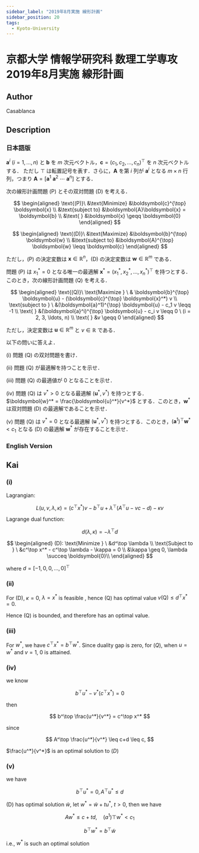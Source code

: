 ```yaml
---
sidebar_label: "2019年8月実施 線形計画"
sidebar_position: 20
tags:
  - Kyoto-University
---
```

# 京都大学 情報学研究科 数理工学専攻 2019年8月実施 線形計画

## **Author**
Casablanca

## **Description**
### 日本語版
$\boldsymbol{a}^i \ (i = 1, \ldots, n)$ と $\boldsymbol{b}$ を $m$ 次元ベクトル，$\boldsymbol{c} = (c_1, c_2, \ldots, c_n)^{\top}$ を $n$ 次元ベクトルする．
ただし $\top$ は転置記号を表す．さらに，$\boldsymbol{A}$ を第 $i$ 列が $\boldsymbol{a}^i$ となる $m \times n$ 行列，つまり $\boldsymbol{A} = [\boldsymbol{a}^1 \ \boldsymbol{a}^2 \ \cdots \ \boldsymbol{a}^n]$ とする．

次の線形計画問題 (P) とその双対問題 (D) を考える．

$$
\begin{aligned}
\text{(P)}\ &\text{Minimize} &\boldsymbol{c}^{\top} \boldsymbol{x} \\
&\text{subject to} &\boldsymbol{A}\boldsymbol{x} = \boldsymbol{b} \\
&\text{ } &\boldsymbol{x} \geqq \boldsymbol{0}
\end{aligned}
$$

$$
\begin{aligned}
\text{(D)}\ &\text{Maximize} &\boldsymbol{b}^{\top} \boldsymbol{w} \\
&\text{subject to} &\boldsymbol{A}^{\top} \boldsymbol{w} \leqq \boldsymbol{c}
\end{aligned}
$$

ただし，(P) の決定変数は $\boldsymbol{x} \in \mathbb{R}^n$，(D) の決定変数は $\boldsymbol{w} \in \mathbb{R}^m$ である．

問題 (P) は $x_1^* = 0$ となる唯一の最適解 $\boldsymbol{x}^* = (x_1^*, x_2^*, \ldots, x_n^*)^{\top}$ を持つとする．このとき，次の線形計画問題 (Q) を考える．

$$
\begin{aligned}
\text{(Q)}\ \text{Maximize } \ & \boldsymbol{b}^{\top} \boldsymbol{u} - (\boldsymbol{c}^{\top} \boldsymbol{x}^*) v \\
\text{subject to } \ &(\boldsymbol{a}^1)^{\top} \boldsymbol{u} - c_1 v \leqq -1 \\
\text{ } &(\boldsymbol{a}^i)^{\top} \boldsymbol{u} - c_i v \leqq 0 \ (i = 2, 3, \ldots, n) \\
\text{ } &v \geqq 0
\end{aligned}
$$

ただし，決定変数は $\boldsymbol{u} \in \mathbb{R}^m$ と $v \in \mathbb{R}$ である．

以下の問いに答えよ．

(i) 問題 (Q) の双対問題を書け．

(ii) 問題 (Q) が最適解を持つことを示せ．

(iii) 問題 (Q) の最適値が $0$ となることを示せ．

(iv) 問題 (Q) は $v^* > 0$ となる最適解 $(\boldsymbol{u}^*, v^*)$ を持つとする．$\boldsymbol{w}^* = \frac{\boldsymbol{u}^*}{v^*}$ とする．このとき，$\boldsymbol{w}^*$ は双対問題 (D) の最適解であることを示せ．

(v) 問題 (Q) は $v^* = 0$ となる最適解 $(\boldsymbol{u}^*, v^*)$ を持つとする．このとき，$(\boldsymbol{a}^1)^{\top} \boldsymbol{w}^* < c_1$ となる (D) の最適解 $\boldsymbol{w}^*$ が存在することを示せ．

### English Version


## **Kai**
### (i)
Lagrangian: 

$$
L(u,v,\lambda, \kappa) = (c^\top x^*)v - b^\top u + \lambda ^\top (A^\top u - vc - d) - \kappa v
$$

Lagrange dual function:

$$
d(\lambda, \kappa) = -\lambda ^\top d
$$

$$
\begin{aligned}
(D): \text{Minimize } \ &d^\top \lambda \\
\text{Subject to } \ &c^\top x^* - c^\top \lambda - \kappa = 0 \\
&\kappa \geq 0, \lambda \succeq \boldsymbol{0}\\
\end{aligned}
$$

where $d = [-1,0,0,\ldots, 0]^\top$

### (ii)
For (D), $\kappa = 0$, $\lambda = x^*$ is feasible , hence (Q) has optimal value $v(\text{Q}) \leq d^\top x^* = 0$.

Hence (Q) is bounded, and therefore has an optimal value.

### (iii)
For $w^*$, we have $c^\top x^* = b^\top w^*$.
Since duality gap is zero, for $(Q)$, when $u = w^*$ and $v = 1$, $0$ is attained.

### (iv)
we know

$$
b^\top u^* - v^* (c^\top x^*) = 0
$$

then

$$
b^\top \frac{u^*}{v^*} = c^\top x^*
$$

since

$$
A^\top \frac{u^*}{v^*} \leq c+d \leq c,
$$

$\frac{u^*}{v^*}$ is an optimal solution to $(D)$

### (v)
we have

$$
b^\top u^* = 0, A^\top u^* \leq d
$$

(D) has optimal solution $\widetilde{w}$, 
let $w^* = \widetilde{w} + tu^*$, $t > 0$,
then we have

$$
Aw^* \leq c+ td, \quad (a^1)\top w^* < c_1
$$

$$
b^\top w^* = b^\top \widetilde{w}
$$

i.e., $w^*$ is such an optimal solution
